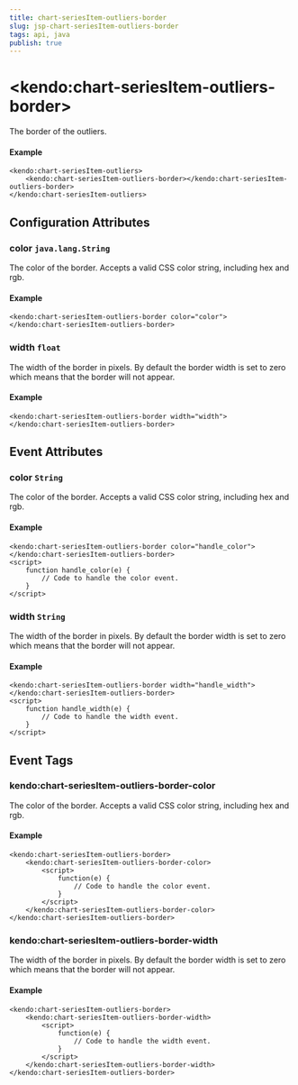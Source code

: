 ```yaml
---
title: chart-seriesItem-outliers-border
slug: jsp-chart-seriesItem-outliers-border
tags: api, java
publish: true
---
```


# \<kendo:chart-seriesItem-outliers-border\>

The border of the outliers.

#### Example
    <kendo:chart-seriesItem-outliers>
        <kendo:chart-seriesItem-outliers-border></kendo:chart-seriesItem-outliers-border>
    </kendo:chart-seriesItem-outliers>

## Configuration Attributes

### color `java.lang.String`

The color of the border. Accepts a valid CSS color string, including hex and rgb.

#### Example
    <kendo:chart-seriesItem-outliers-border color="color">
    </kendo:chart-seriesItem-outliers-border>

### width `float`

The width of the border in pixels. By default the border width is set to zero which means that the border will not appear.

#### Example
    <kendo:chart-seriesItem-outliers-border width="width">
    </kendo:chart-seriesItem-outliers-border>


## Event Attributes

### color `String`

The color of the border. Accepts a valid CSS color string, including hex and rgb.


#### Example
    <kendo:chart-seriesItem-outliers-border color="handle_color">
    </kendo:chart-seriesItem-outliers-border>
    <script>
        function handle_color(e) {
            // Code to handle the color event.
        }
    </script>

### width `String`

The width of the border in pixels. By default the border width is set to zero which means that the border will not appear.


#### Example
    <kendo:chart-seriesItem-outliers-border width="handle_width">
    </kendo:chart-seriesItem-outliers-border>
    <script>
        function handle_width(e) {
            // Code to handle the width event.
        }
    </script>

## Event Tags

### kendo:chart-seriesItem-outliers-border-color

The color of the border. Accepts a valid CSS color string, including hex and rgb.


#### Example
    <kendo:chart-seriesItem-outliers-border>
        <kendo:chart-seriesItem-outliers-border-color>
            <script>
                function(e) {
                    // Code to handle the color event.
                }
            </script>
        </kendo:chart-seriesItem-outliers-border-color>
    </kendo:chart-seriesItem-outliers-border>

### kendo:chart-seriesItem-outliers-border-width

The width of the border in pixels. By default the border width is set to zero which means that the border will not appear.


#### Example
    <kendo:chart-seriesItem-outliers-border>
        <kendo:chart-seriesItem-outliers-border-width>
            <script>
                function(e) {
                    // Code to handle the width event.
                }
            </script>
        </kendo:chart-seriesItem-outliers-border-width>
    </kendo:chart-seriesItem-outliers-border>

